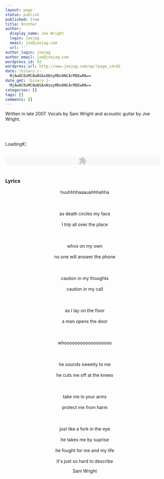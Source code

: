 ```yaml
---
layout: page
status: publish
published: true
title: Brother
author:
  display_name: Joe Wright
  login: joejag
  email: joe@joejag.com
  url: ''
author_login: joejag
author_email: joe@joejag.com
wordpress_id: 92
wordpress_url: http://www.joejag.com/wp/?page_id=92
date: !binary |-
  MjAwOC0xMC0wNSAxODoyMDo0NCArMDEwMA==
date_gmt: !binary |-
  MjAwOC0xMC0wNSAxNzoyMDo0NCArMDEwMA==
categories: []
tags: []
comments: []
---
```

<p><!-- raw html --></p>
<p>Written in late 2007.  Vocals by Sam Wright and acoustic guitar by Joe Wright.</p>
<p><script src='/j/jquery.cross-slide.js' type='text/javascript'></script><br />
<br /></p>
<style type="text/css">
  #test2 {<br />
    margin: 1em auto;<br />
    border: 2px solid #555;<br />
    width: 490px;<br />
    height: 400px;<br />
  }<br />
</style></p>
<p><script type='text/javascript' id='source-test2'>//< ![CDATA[<br />
$(function() {<br />
$('#test2').crossSlide({<br />
  sleep: 3,  //sec<br />
  fade: 1    //sec<br />
}, [<br />
  { src: '/i/brother/india1.jpg' },<br />
  { src: '/i/brother/india2.jpg' },<br />
  { src: '/i/brother/india3.jpg' },<br />
  { src: '/i/brother/dublin1.jpg' },<br />
  { src: '/i/brother/dublin2.jpg' },<br />
  { src: '/i/brother/dublin3.jpg' },<br />
  { src: '/i/brother/dublin4.jpg' },<br />
  { src: '/i/brother/dublin5.jpg' }<br />
]);<br />
});<br />
//]]></script></p>
<div id='test2'>Loading&euro;&brvbar;</div><br />
<script type='text/javascript' id='display-test2'><br />
  displaySource("test2");<br />
</script></p>
<p><embed type="application/x-shockwave-flash" src="http://www.google.com/reader/ui/3247397568-audio-player.swf?audioUrl=http://www.joejag.com/archive/Brother1.mp3"                width="490"                height="27" allowscriptaccess="never"                quality="best"                bgcolor="#ffffff"                wmode="window"               flashvars="playerMode=embedded" /><br />
<br /></p>
<h3>Lyrics</h3></p>
<div class="quote_box" style="text-align: center;">
huuhhhhaaauahhhahha<br />
<br / /><br />
<br / />as death circles my face<br />
<br / />I trip all over the place<br />
<br / /><br />
<br / />whos on my own<br />
<br / />no one will answer the phone<br />
<br / /><br />
<br / />caution in my thoughts<br />
<br / />caution in my call<br />
<br / /><br />
<br / />as I lay on the floor<br />
<br / />a man opens the door<br />
<br / /><br />
<br / />whoooooooooooooooooo<br />
<br / /><br />
<br / />he sounds sweetly to me<br />
<br / />he cuts me off at the knees<br />
<br / /><br />
<br / />take me in your arms<br />
<br / />protect me from harm<br />
<br / /><br />
<br / />just like a fork in the eye<br />
<br / />he takes me by suprise<br />
<br / />he fought for me and my life<br />
<br / />it's just so hard to describe</p>
<div class="quote_source">Sam Wright</div><br />
</div></p>
